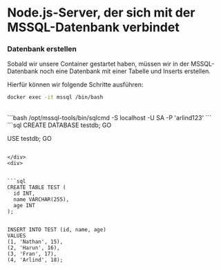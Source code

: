 # Node.js-Server, der sich mit der MSSQL-Datenbank verbindet

### Datenbank erstellen

Sobald wir unsere Container gestartet haben, müssen wir in der MSSQL-Datenbank noch eine Datenbank mit einer Tabelle und Inserts erstellen.

Hierfür können wir folgende Schritte ausführen:

<div grid="~ cols-2 gap-4">

<div>

```bash
docker exec -it mssql /bin/bash
```
<br>
```bash
/opt/mssql-tools/bin/sqlcmd -S localhost -U SA -P 'arlind123'
```

<br>
```sql
CREATE DATABASE testdb;
GO

USE testdb;
GO
```

</div>
<div>


```sql
CREATE TABLE TEST (
  id INT,
  name VARCHAR(255),
  age INT
);


INSERT INTO TEST (id, name, age)
VALUES
(1, 'Nathan', 15),
(2, 'Harun', 16),
(3, 'Fran', 17),
(4, 'Arlind', 18);
```
</div>
</div>
